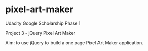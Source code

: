 # pixel-art-maker

Udacity Google Scholarship Phase 1  

Project 3 - jQuery Pixel Art Maker

Aim: to use jQuery to build a one page Pixel Art Maker application.

